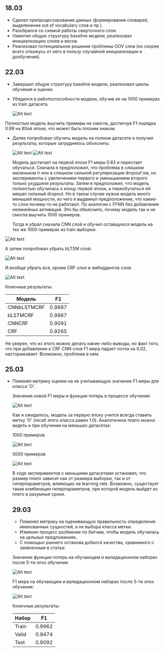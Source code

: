 ## 18.03
* Сделал препроцессирование данных (формирование словарей, выделенение out of vocabulary слов и пр.).
* Разобрался со схемой работы сверточного слоя.
* Наметил общую структуру baseline модели, реализовал инициализацию слоев и весов.
* Реализовал потенциальное решение проблемы OOV слов (но скорее всего откажусь от него в пользу случайной инициализации и дообучения).

## 22.03
* Завершил общую структуру baseline модели, реализовал циклы обучения и оценки.
* Убедился в работоспособности модели, обучив ее на 1000 примерах из train датасета.
  
  ![Alt text](old_plots/mini_full.png?raw=true "Title")

Полностью модель выучить примеры не смогла, достигнув F1 порядка 0.99 на 80ой эпохе, что может быть плохим знаком.

* Далее попробовал обучить модель на полном датасете и получил результаты, которые затрудняюсь объяснить:
  
  ![Alt text](old_plots/train2.png?raw=true "Title")
  ![Alt text](old_plots/valid2.png?raw=true "Title")
  
  Модель достигает на первой эпохе F1 меры 0.83 и перестает обучаться. Сначала я предположил, что проблема в слишком маленьком lr или в слишком сильной регуляризации dropout'ом, но эксперименты с увеличением первого и уменьшением второго только ухудшили результаты. Затем я предположил, что модель полностью обучилась к концу первой эпохи, а переобучаться ей мешал сильный dropout. Но в таком случае нужна модель много меньшей мощности, из чего я выдвинул предположение, что какие-то слои почему-то не работают. По аналогии с FFNN без добавления нелинейных активаций. Это бы объяснило, почему модель так и не смогла выучить 1000 примеров.
  
  Тогда я убрал сначала CNN слой и обучил оставшуюся модель на тех же 1000 примерах из train выборки:
  
 ![Alt text](old_plots/mini_cnn.png?raw=true "Title")
 
 А затем попробовал убрать bLTSM слой:
 
 ![Alt text](old_plots/mini_lstm.png?raw=true "Title")
 
 И вообще убрать все, кроме CRF слоя и эмбеддингов слов:
 
 ![Alt text](old_plots/mini_crf.png?raw=true "Title")
 
 Конечные результаты:
 
| Модель      | F1     |
| ------      | ------ |
| CNNbLSTMCRF | 0.9887 |
| bLSTMCRF    | 0.9867 |
| CNNCRF      | 0.9091 |
| CRF         | 0.9265 |

Не уверен, что из этого можно делать какие-либо выводы, но факт того, что при добавлении к CRF CNN слоя F1 мера падает почти на 0.02, настораживает. Возможно, проблема в нем.

## 25.03
* Поменял метрику оценки на не учитывающую значение F1 меры для класса 'O'.
  
  Значения новой F1 меры и функции потерь в процессе обучения:
  
  ![Alt text](old_plots/train_nm.png?raw=true "Title")
  
  Как и ожидалось, модель за первую эпоху учится всегда ставить метку 'O' (recall этого класса равен 1.0). Аналогичное плато можно видеть и при обучении на меньших датасетах:
  
  1000 примеров
  
  ![Alt text](old_plots/mini_high_lr_high_decay.png?raw=true "Title")
  
  5000 примеров
  
  ![Alt text](old_plots/mini_5k_a_lr005.png?raw=true "Title")
  
  В ходе экспериментов с меньшими датасетами установил, что размер плато зависит как от размера выборки, так и от гиперпараметров, влияющих на learning rate. Возможно, существует такая комбинация гиперпараметров, при которой модель выйдет из плато в разумные сроки.
  
  ## 29.03
  * Поменял метрику на оценивающую правильность определения именованных сущностей, а не выбора класса метки.
  * Изменил процесс разбиение по батчам, чтобы модель обучалась на цельных предложениях.
  * С помощью раннего останова добился качества, сравнимого с заявленным в статье:

  Значение функции потерь на обучающем и валидационном наборах после 5-ти эпох обучения:
  
  ![Alt text](plots/loss_5_best.png?raw=true "Title")
  
  F1 мера на обучающем и валидационном наборах после 5-ти эпох обучения:
  
  ![Alt text](plots/f1_5_best.png?raw=true "Title")
  
  Конечные результаты:
  
  | Набор | F1     |
  | ----- | ------ |
  | Train | 0.9962 |
  | Valid | 0.9474 |
  | Test  | 0.9092 |
